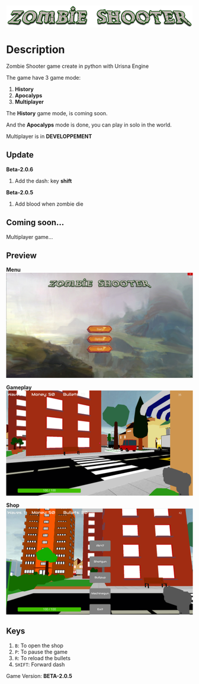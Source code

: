 ![No Preview :(](https://github.com/Creator754915/Zombie-Shooter/blob/main/Preview/Zombie_Shooter.png)

# Description
Zombie Shooter game create in python with Urisna Engine

The game have 3 game mode:
  1) **History**
  2) **Apocalyps**
  3) **Multiplayer**

The **History** game mode, is coming soon.

And the **Apocalyps** mode is done, you can play in solo in the world.

Multiplayer is in **DEVELOPPEMENT**

## Update
**Beta-2.0.6**
  1) Add the dash: key **shift**


**Beta-2.0.5**
  1) Add blood when zombie die

## Coming soon...
Multiplayer game...

## Preview

**Menu**
 ![No Preview :(](https://github.com/Creator754915/Zombie-Shooter/blob/main/Preview/menu_zombie_shooter.png)
 
 **Gameplay**
 ![No Preview :(](https://github.com/Creator754915/Zombie-Shooter/blob/main/Preview/gameplay.png)
 
 **Shop**
 ![No Preview :(](https://github.com/Creator754915/Zombie-Shooter/blob/main/Preview/shop.png)

## Keys
1) ```B```: To open the shop
2) ```P```: To pause the game
3) ```R```: To reload the bullets
4) ```SHIFT```: Forward dash

Game Version: **BETA-2.0.5**
